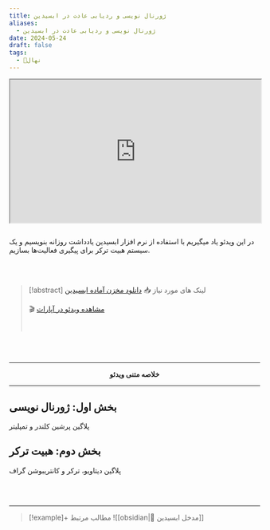 ```yaml
---
title: ژورنال نویسی و ردیابی عادت در ابسیدین
aliases:
  - ژورنال نویسی و ردیابی عادت در ابسیدین
date: 2024-05-24
draft: false
tags:
  - 🌱نهال
---
```

<style>.h_iframe-aparat_embed_frame{position:relative;}.h_iframe-aparat_embed_frame .ratio{display:block;width:100%;height:auto;}.h_iframe-aparat_embed_frame iframe{position:absolute;top:0;left:0;width:100%;height:100%;}</style><div class="h_iframe-aparat_embed_frame"><span style="display: block;padding-top: 57%"></span><iframe src="https://www.aparat.com/video/video/embed/videohash/mpda5p0/vt/frame"  allowFullScreen="true" webkitallowfullscreen="true" mozallowfullscreen="true"></iframe></div>

<br/>

در این ویدئو یاد میگیریم با استفاده از نرم افزار ابسیدین یادداشت روزانه بنویسیم و یک سیستم هبیت ترکر برای پیگیری فعالیت‌ها بسازیم.

<br/> <br/>

> [!abstract] لینک های مورد نیاز 
> 📥 [دانلود مخزن آماده ابسیدین](https://ifard.ir/img/journal-and-habit.zip)
> 
> 🎬 [مشاهده ویدئو در آپارات](https://www.aparat.com/v/mpda5p0)
> 
> <br/>

<br/> <br/>

---
**<center>خلاصه متنی ویدئو</center>**

---

## بخش اول: ژورنال نویسی

پلاگین پرشین کلندر و تمپلیتر

## بخش دوم: هبیت ترکر

پلاگین دیتاویو، ترکر و کانتریبوشن گراف

<br/> <br/>

---

> [!example]+ مطالب مرتبط
> ![[obsidian|💎 مدخل ابسیدین]]